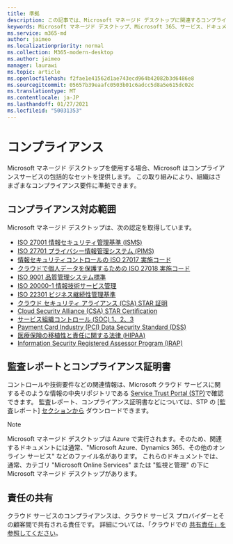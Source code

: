 ```yaml
---
title: 準拠
description: この記事では、Microsoft マネージド デスクトップに関連するコンプライアンス標準の一覧を示します。
keywords: Microsoft マネージド デスクトップ、Microsoft 365、サービス、ドキュメント
ms.service: m365-md
author: jaimeo
ms.localizationpriority: normal
ms.collection: M365-modern-desktop
ms.author: jaimeo
manager: laurawi
ms.topic: article
ms.openlocfilehash: f2fae1e41562d1ae743ecd964b42082b3d6486e8
ms.sourcegitcommit: 05657b39eaafc0503b01c6adcc5d8a5e615dc02c
ms.translationtype: MT
ms.contentlocale: ja-JP
ms.lasthandoff: 01/27/2021
ms.locfileid: "50031353"
---
```

# <a name="compliance"></a>コンプライアンス

Microsoft マネージド デスクトップを使用する場合、Microsoft はコンプライアンスサービスの包括的なセットを提供します。 この取り組みにより、組織はさまざまなコンプライアンス要件に準拠できます。

## <a name="compliance-coverage"></a>コンプライアンス対応範囲

Microsoft マネージド デスクトップは、次の認定を取得しています。

- [ISO 27001 情報セキュリティ管理基準 (ISMS)](https://docs.microsoft.com/compliance/regulatory/offering-ISO-27001)
- [ISO 27701 プライバシー情報管理システム (PIMS)](https://docs.microsoft.com/compliance/regulatory/offering-iso-27701)
- [情報セキュリティコントロールの ISO 27017 実施コード](https://docs.microsoft.com/compliance/regulatory/offering-ISO-27017)
- [クラウドで個人データを保護するための ISO 27018 実施コード](https://docs.microsoft.com/compliance/regulatory/offering-ISO-27018)
- [ISO 9001 品質管理システム標準](https://docs.microsoft.com/compliance/regulatory/offering-ISO-9001)
- [ISO 20000-1 情報技術サービス管理](https://docs.microsoft.com/compliance/regulatory/offering-ISO-20000-1-2011)
- [ISO 22301 ビジネス継続性管理基準](https://docs.microsoft.com/compliance/regulatory/offering-ISO-22301)
- [クラウド セキュリティ アライアンス (CSA) STAR 証明](https://docs.microsoft.com/compliance/regulatory/offering-CSA-STAR-Attestation)
- [Cloud Security Alliance (CSA) STAR Certification](https://docs.microsoft.com/compliance/regulatory/offering-CSA-Star-Certification)
- [サービス組織コントロール (SOC) 1、2、3](https://docs.microsoft.com/compliance/regulatory/offering-SOC)
- [Payment Card Industry (PCI) Data Security Standard (DSS)](https://docs.microsoft.com/compliance/regulatory/offering-PCI-DSS)
- [医療保険の移植性と責任に関する法律 (HIPAA)](https://docs.microsoft.com/compliance/regulatory/offering-hipaa-hitech)
- [Information Security Registered Assessor Program (IRAP)](https://docs.microsoft.com/compliance/regulatory/offering-ccsl-irap-australia)


## <a name="auditor-reports-and-compliance-certificates"></a>監査レポートとコンプライアンス証明書

コントロールや技術要件などの関連情報は、Microsoft クラウド サービスに関するそのような情報の中央リポジトリである [Service Trust Portal (STP)](https://servicetrust.microsoft.com/)で確認できます。 監査レポート、コンプライアンス証明書などについては、STP の [監査レポート] [セクションから](https://servicetrust.microsoft.com/ViewPage/MSComplianceGuide) ダウンロードできます。

> [!NOTE]
> Microsoft マネージド デスクトップは Azure で実行されます。そのため、関連するドキュメントには通常、"Microsoft Azure、Dynamics 365、その他のオンライン サービス" などのファイル名があります。 これらのドキュメントでは、通常、カテゴリ "Microsoft Online Services" または "監視と管理" の下に Microsoft マネージド デスクトップがあります。

## <a name="shared-responsibility"></a>責任の共有

クラウド サービスのコンプライアンスは、クラウド サービス プロバイダーとその顧客間で共有される責任です。 詳細については、「クラウドでの [共有責任」を参照してください](https://docs.microsoft.com/azure/security/fundamentals/shared-responsibility)。
